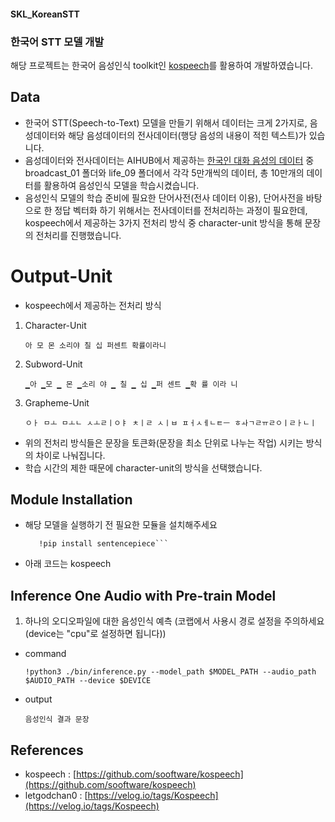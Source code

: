 #### SKL_KoreanSTT
### 한국어 STT 모델 개발 
해당 프로젝트는 한국어 음성인식 toolkit인 [kospeech](https://github.com/sooftware/kospeech)를 활용하여 개발하였습니다. 

## Data

* 한국어 STT(Speech-to-Text) 모델을 만들기 위해서 데이터는 크게 2가지로, 음성데이터와 해당 음성데이터의 전사데이터(행당 음성의 내용이 적힌 텍스트)가 있습니다.
* 음성데이터와 전사데이터는 AIHUB에서 제공하는 [한국인 대화 음성의 데이터](https://www.aihub.or.kr/aihubdata/data/view.do?currMenu=115&topMenu=100&aihubDataSe=realm&dataSetSn=130) 중 
broadcast_01 폴더와 life_09 폴더에서 각각 5만개씩의 데이터, 총 10만개의 데이터를 활용하여 음성인식 모델을 학습시켰습니다.
* 음성인식 모델의 학습 준비에 필요한 단어사전(전사 데이터 이용), 단어사전을 바탕으로 한 정답 벡터화 하기 위해서는 전사데이터를 전처리하는 과정이 필요한데,
kospeech에서 제공하는 3가지 전처리 방식 중 character-unit 방식을 통해 문장의 전처리를 진행했습니다. 

# Output-Unit

* kospeech에서 제공하는 전처리 방식 

1. Character-Unit

	`아 모 몬 소리야 칠 십 퍼센트 확률이라니`

2. Subword-Unit

	`▁아 ▁모 ▁ 몬 ▁소리 야 ▁ 칠 ▁ 십 ▁퍼 센트 ▁확 률 이라 니`

3. Grapheme-Unit

	`ㅇㅏ ㅁㅗ ㅁㅗㄴ ㅅㅗㄹㅣㅇㅑ ㅊㅣㄹ ㅅㅣㅂ ㅍㅓㅅㅔㄴㅌㅡ ㅎㅘㄱㄹㅠㄹㅇㅣㄹㅏㄴㅣ`
	

* 위의 전처리 방식들은 문장을 토큰화(문장을 최소 단위로 나누는 작업) 시키는 방식의 차이로 나눠집니다. 
* 학습 시간의 제한 때문에 character-unit의 방식을 선택했습니다.


## Module Installation

* 해당 모델을 실행하기 전 필요한 모듈을 설치해주세요

	```!pip install pandas
	   !pip install sentencepiece```

* 아래 코드는 kospeech

## Inference One Audio with Pre-train Model

1. 하나의 오디오파일에 대한 음성인식 예측
 (코랩에서 사용시 경로 설정을 주의하세요 (device는 "cpu"로 설정하면 됩니다))

* command

	`!python3 ./bin/inference.py --model_path $MODEL_PATH --audio_path $AUDIO_PATH --device $DEVICE`
	
* output

	`음성인식 결과 문장`


## References

* kospeech : [https://github.com/sooftware/kospeech](https://github.com/sooftware/kospeech)
* letgodchan0 : [https://velog.io/tags/Kospeech](https://velog.io/tags/Kospeech)
